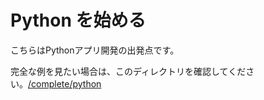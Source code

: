 # Python を始める

こちらはPythonアプリ開発の出発点です。

完全な例を見たい場合は、このディレクトリを確認してください。[/complete/python](../complete/python/)